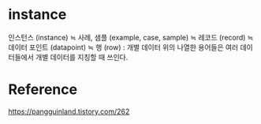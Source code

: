 # instance

인스턴스 (instance) ≒ 사례, 샘플 (example, case, sample) ≒ 레코드 (record) ≒ 데이터 포인트 (datapoint) ≒ 행 (row) : 개별 데이터
위의 나열한 용어들은 여러 데이터들에서 개별 데이터를 지칭할 때 쓰인다.

# Reference
https://pangguinland.tistory.com/262
